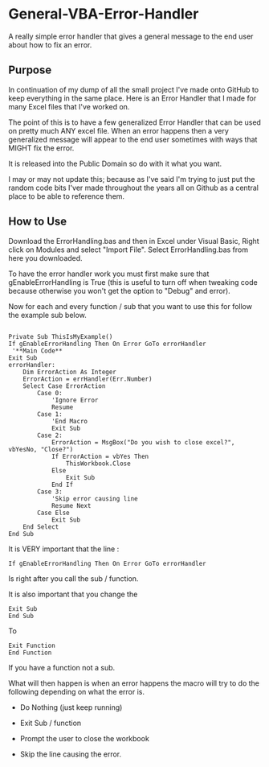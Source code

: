 # General-VBA-Error-Handler
A really simple error handler that gives a general message to the end user about how to fix an error.

## Purpose

In continuation of my dump of all the small project I've made onto GitHub to keep everything in the same place. Here is an Error Handler that I made for many Excel files that I've worked on.

The point of this is to have a few generalized Error Handler that can be used on pretty much ANY excel file. When an error happens then a very generalized message will appear to the end user sometimes with ways that MIGHT fix the error.

It is released into the Public Domain so do with it what you want.

I may or may not update this; because as I've said I'm trying to just put the random code bits I'ver made throughout the years all on Github as a central place to be able to reference them.

## How to Use

Download the ErrorHandling.bas and then in Excel under Visual Basic, Right click on Modules and select "Import File". Select ErrorHandling.bas from here you downloaded.

To have the error handler work you must first make sure that gEnableErrorHandling is True (this is useful to turn off when tweaking code because otherwise you won't get the option to "Debug" and error).

Now for each and every function / sub that you want to use this for follow the example sub below.

```visual-basic

Private Sub ThisIsMyExample()
If gEnableErrorHandling Then On Error GoTo errorHandler
 '**Main Code**
Exit Sub
errorHandler:
    Dim ErrorAction As Integer
    ErrorAction = errHandler(Err.Number)
    Select Case ErrorAction
        Case 0:
            'Ignore Error
            Resume
        Case 1:
            'End Macro
            Exit Sub
        Case 2:
            ErrorAction = MsgBox("Do you wish to close excel?", vbYesNo, "Close?")
            If ErrorAction = vbYes Then
                ThisWorkbook.Close
            Else
                Exit Sub
            End If
        Case 3:
            'Skip error causing line
            Resume Next
        Case Else
            Exit Sub
    End Select
End Sub

```

It is VERY important that the line :

```visual-basic
If gEnableErrorHandling Then On Error GoTo errorHandler
```

Is right after you call the sub / function.

It is also important that you change the 

```visual-basic
Exit Sub
End Sub
```

To 

```visual-basic
Exit Function
End Function
```

If you have a function not a sub.


What will then happen is when an error happens the macro will try to do the following depending on what the error is.

* Do Nothing (just keep running)

* Exit Sub / function

* Prompt the user to close the workbook

* Skip the line causing the error.
